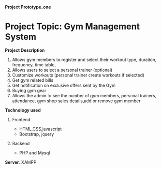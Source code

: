 **Project Prototype_one**

# Project Topic: Gym Management System

**Project Description**
1. Allows gym members to register and select their workout type, duration, frequency, time table,
2. Allows users to select a personal trainer (optional)
3. Customize workouts (personal trainer create workouts if selected)
4. Get gym related bills
5. Get notification on exclusive offers sent by the Gym
6. Buying gym gear 
7. Allows the admin to see the number of gym members, personal trainers, attendance, gym shop sales details,add or remove gym member


**Technology used**
1. Frontend
	- HTML,CSS,javascript
	- Bootstrap, jquery

2. Backend
	- PHP and Mysql

**Server**: XAMPP 

